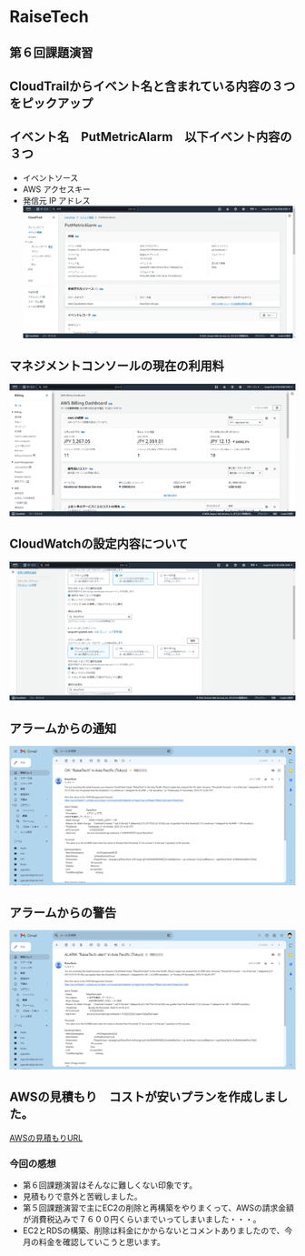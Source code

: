 # RaiseTech
## 第６回課題演習
## CloudTrailからイベント名と含まれている内容の３つをピックアップ
## イベント名　PutMetricAlarm　以下イベント内容の３つ
- イベントソース　
- AWS アクセスキー
- 発信元 IP アドレス
![CloudTrail](images/2023-11-01_19h10_00.png)
## マネジメントコンソールの現在の利用料
![Belling](2023-10-26_19h08_42.png)
## CloudWatchの設定内容について
![CloudWatch](2023-11-02_08h16_53.png)
## アラームからの通知
![アラーム](2023-11-02_08h21_56.png)
## アラームからの警告
![警告](2023-11-05_12h45_04.png)

## AWSの見積もり　コストが安いプランを作成しました。
[AWSの見積もりURL](https://calculator.aws/#/estimate?id=4cceb2677ac1b2cb7090b8f0c491875424ae40b8)
### 今回の感想
- 第６回課題演習はそんなに難しくない印象です。
- 見積もりで意外と苦戦しました。
- 第５回課題演習で主にEC2の削除と再構築をやりまくって、AWSの請求金額が消費税込みで７６００円くらいまでいってしまいました・・・。
- EC2とRDSの構築、削除は料金にかからないとコメントありましたので、今月の料金を確認していこうと思います。
